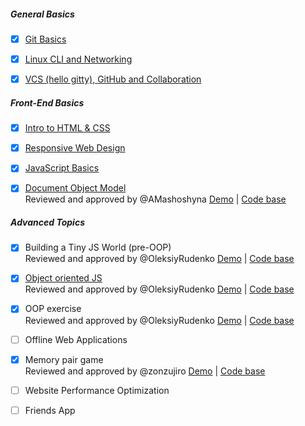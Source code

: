 ##### General Basics

- [x] [Git Basics](tasks/git-intro.md)

- [x] [Linux CLI and Networking](tasks/linux-cli-http.md)

- [x] [VCS (hello gitty), GitHub and Collaboration](tasks/git-collaboration.md)

##### Front-End Basics

- [x] [Intro to HTML & CSS](tasks/html-css-intro.md)

- [x] [Responsive Web Design](tasks/html-css-responsive.md)

- [X] [JavaScript Basics](tasks/js-basics.md)

- [X] [Document Object Model](tasks/js-dom.md)  
Reviewed and approved by @<mentor>AMashoshyna
  [Demo](https://igkostyuk.github.io/js-dom/) | [Code base](https://github.com/igkostyuk/js-dom) 


##### Advanced Topics

- [x] Building a Tiny JS World (pre-OOP)  
 Reviewed and approved by @<mentor>OleksiyRudenko
  [Demo](https://igkostyuk.github.io/a-tiny-JS-world/) | [Code base](https://github.com/igkostyuk/a-tiny-JS-world) 
 
- [x] [Object oriented JS](tasks/js-oop.md)  
Reviewed and approved by @<mentor>OleksiyRudenko  [Demo](https://igkostyuk.github.io/frontend-nanodegree-arcade-game-master/) | [Code base](https://github.com/igkostyuk/frontend-nanodegree-arcade-game-master/tree/gh-pages/js)

- [x] OOP exercise   
Reviewed and approved by @<mentor>OleksiyRudenko  [Demo](https://igkostyuk.github.io/a-tiny-JS-world/) | [Code base](https://github.com/igkostyuk/a-tiny-JS-world/tree/gh-pages) 
- [ ] Offline Web Applications

- [x] Memory pair game    
Reviewed and approved by @<mentor>zonzujiro [Demo](https://igkostyuk.github.io/Memory-Pair-Game/) |
[Code base](https://github.com/igkostyuk/Memory-Pair-Game)
 
- [ ] Website Performance Optimization

- [ ] Friends App
